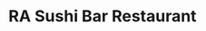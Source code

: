 ---
layout: place
title: "RA Sushi Bar Restaurant"
permalink: /new-york/new-york/ra-sushi-bar-restaurant.html
stateAbbr: NY
stateName: New York
cityName: New York
seo:
  name: "RA Sushi Bar Restaurant"
  type: Restaurant
  links: https://rasushi.com/locations/times-square-ny/
description: "Snazzy Japanese fusion chain known for its inventive sushi, cocktails & happy-hour deals at the bar. RA Sushi Bar Restaurant serves delicious sushi in New York, New York. Try fresh Japanese dishes for a great dining experience. Available for takeout, delivery, lunch, and dinner."
place_id: ChIJV0lhkFRYwokRnOYz2uD9LN4
photos:
  - name: >-
      places/ChIJV0lhkFRYwokRnOYz2uD9LN4/photos/AeeoHcIdbQvNpzCPSXUvM25SVpQbPyUzd9BGB5Fks2m7DW5Nfobbo4QnoV-kUl-emPUzxTgs3JmG6Jz5QB0cEf-taCjqcTXfIk63dw_FVfq1l5lVH32sbxRPQcBOGoPF2e6Ki33AIQgeqrL2okkXJWELLJ9EvHvkx5YZEsQysxAkWYElYqPjlANZ_ll-2O1vKQHVp3px-9XalbGZhGm8RqQ4DjO41Mm9Ni2WUe4s404H66dfsD1QaHlQO24_2NxfGMpmAJgAf3lG2flCmGEeqtzXllrnKuIfWQp6AyOONuz_AZqPng
    widthPx: 1080
    heightPx: 1080
    authorAttributions:
      - displayName: RA Sushi Bar Restaurant
        uri: https://maps.google.com/maps/contrib/113813002575505259529
        photoUri: >-
          https://lh3.googleusercontent.com/a-/ALV-UjVZaZbfnouwE09BBCeLQt0JN_1RuHtOkQoeK80dvh8IqLv1Knu2=s100-p-k-no-mo
    flagContentUri: >-
      https://www.google.com/local/imagery/report/?cb_client=maps_api_places.places_api&image_key=!1e10!2sAF1QipMhLYgBr_dZzAoFx3n7TSbuHfqTE5xBGpgvg2sL&hl=en-US
    googleMapsUri: >-
      https://www.google.com/maps/place//data=!3m4!1e2!3m2!1sAF1QipMhLYgBr_dZzAoFx3n7TSbuHfqTE5xBGpgvg2sL!2e10!4m2!3m1!1s0x89c2585490614957:0xde2cfde0da33e69c
  - name: >-
      places/ChIJV0lhkFRYwokRnOYz2uD9LN4/photos/AeeoHcJrkmP1TcUvqHd2ETMD1Dkd55n9wfrsuD8erR2k2aIXvuOrexVQJh34Us5p7UsZE7Kl65Xwy6tDid4NQH_CKrNK7_H4FKDvmUiOGwqkIr7NYeGhGapWt0pi2LSKCBnAWfvNWv8g3_f7N-VZaUfCxQEV8LFiQYyIQV-zz1UfGAr0t5ntXSAPUZFECNA2VF4dRlaQ7Rnbr60TouR1kjuaDuLVcS5UuCp7Ijtjo6oxfO0FAjkw83GzUAYL6knE0pIsPAPy4ICoImRRICl2-nqPGgYhmZaCIvxWNZvCoGrt50WRBg
    widthPx: 2200
    heightPx: 1467
    authorAttributions:
      - displayName: RA Sushi Bar Restaurant
        uri: https://maps.google.com/maps/contrib/113813002575505259529
        photoUri: >-
          https://lh3.googleusercontent.com/a-/ALV-UjVZaZbfnouwE09BBCeLQt0JN_1RuHtOkQoeK80dvh8IqLv1Knu2=s100-p-k-no-mo
    flagContentUri: >-
      https://www.google.com/local/imagery/report/?cb_client=maps_api_places.places_api&image_key=!1e10!2sAF1QipM8JBURZSfgcR5LA27lA-rFFgd2eAzCjzk6IzQO&hl=en-US
    googleMapsUri: >-
      https://www.google.com/maps/place//data=!3m4!1e2!3m2!1sAF1QipM8JBURZSfgcR5LA27lA-rFFgd2eAzCjzk6IzQO!2e10!4m2!3m1!1s0x89c2585490614957:0xde2cfde0da33e69c
  - name: >-
      places/ChIJV0lhkFRYwokRnOYz2uD9LN4/photos/AeeoHcIDw10ypkPAxT8u-0Bf_f6S5eRjrBySWzCvKXLwUxb2ZEndTifhHIQnR2wW9Dv4YpQGmUhptyIuIFxzw2wO6NrekM10-Bz2OwJv-HxxPlzEN_R15tF4F24x5s4RMkQXyj29rLNIfjs90w4BNfQ6pmNit9Mkc82SMd5GqqqQ2nnejJ5UJpvPLU9JbRXGVKCJt-rhkA2sROEz0Sm6rhWbEnCrBp5xXAWeUg6Dfal454Lu8ehPj15TWwjW46ZZMJCkKeD0oqQpFNR7QaWBKXRyJ9lpzhgh8lnPvk0VtwII0GX62VqEwZJdotkAELNIS7hNO-yC13lC_BWQdz8VSQeySbNQtpuXT2S-qmS-k80NIdxXfYl1SK2FOo7Y578SkSpJAfysSkTNtX3vakwHv3b2w7GCQGvJzCMsnlJyQTU
    widthPx: 4032
    heightPx: 3024
    authorAttributions:
      - displayName: Catherine Brisland
        uri: https://maps.google.com/maps/contrib/101409366708154520283
        photoUri: >-
          https://lh3.googleusercontent.com/a-/ALV-UjWP-dU2R2J8mNXQX5RbAD6SdpmSM_Pb68UoZxRgLvfVw1845fqD=s100-p-k-no-mo
    flagContentUri: >-
      https://www.google.com/local/imagery/report/?cb_client=maps_api_places.places_api&image_key=!1e10!2sCIHM0ogKEICAgMCw4K93&hl=en-US
    googleMapsUri: >-
      https://www.google.com/maps/place//data=!3m4!1e2!3m2!1sCIHM0ogKEICAgMCw4K93!2e10!4m2!3m1!1s0x89c2585490614957:0xde2cfde0da33e69c
  - name: >-
      places/ChIJV0lhkFRYwokRnOYz2uD9LN4/photos/AeeoHcLkM0W3Ehh9pRMtAtqLcrs8z4sfpwPSERqKYx0IrA1GUj9XQZZr9VMpFDfqcA-9NtdSgtvvbrRBcUlYsjM1rlHYtYLwHIAEyqhzYvpqjXv5M7CCLOLpLEFAPFKK7T985elSJVaQBjSLGmveni-UkouwQLy2q1oqyS3Bhoe_ZaH9JXwdM3bfQr6GfZh7Daq6RdlTdgIpkGWkhLHXHahkw49obXOdssV8b0FYxB05O15NDw3W3pMQVG4oMX9ZucgDd5ERfNHKbvPwTE9lAN2_oCxxJ5hW9BHc60VwSZy3P2b3W1B_EibCfob_QmHa7SCqjXL2px8h3Hj7pgtbVqVDCcxIEszmldA7ERR_ERs64ByFjJEdW4Tr5iOPwTLr_UtC7w_IAAu3sPkOh-b7alfZWiDwDHKlVNAqKOggTP8rdA6A8J0
    widthPx: 3024
    heightPx: 4032
    authorAttributions:
      - displayName: BoLaCo10
        uri: https://maps.google.com/maps/contrib/107535184498073878254
        photoUri: >-
          https://lh3.googleusercontent.com/a/ACg8ocKropzi-KVGXRFIn4V5cx-_dEtOuAvGzSmoO8FA-0rVCa_xcz4=s100-p-k-no-mo
    flagContentUri: >-
      https://www.google.com/local/imagery/report/?cb_client=maps_api_places.places_api&image_key=!1e10!2sCIHM0ogKEICAgMDQ1f_ftAE&hl=en-US
    googleMapsUri: >-
      https://www.google.com/maps/place//data=!3m4!1e2!3m2!1sCIHM0ogKEICAgMDQ1f_ftAE!2e10!4m2!3m1!1s0x89c2585490614957:0xde2cfde0da33e69c
  - name: >-
      places/ChIJV0lhkFRYwokRnOYz2uD9LN4/photos/AeeoHcJYiyqm4MApp_tgxM-5HlIEs6VL-OSSNQwHvSCRyWpH2NQz-3bjtFizTHBb0Xz0o8RqcKmBjeCiS6Gmxu9VcTf-qyE-s3Br8LDOXxTAConsgvgc-gALHSU7Z-rwUd8woZZcO-QJHhcfb1_A1RRkKEi2HKVLfekWtl0exNRwxO5tykzSmqjkNGPHUcADUF8cXbmyJ9s_2TVT-YutqrU3E7nwImATZVxdWb5YYt2ZKgWge-JZZQgcft8qGQ2GZXSgMbfNopRWzc2dbV8P6cWqvs5JDoYIoim2Y1rIA5pK7sazKutgrOCzfe1MUbHErL7VsRXcvwTWMyngzoKrBTxCFTSzcvA00Eirec17zLEoGjqdhswTxLiDFSo7twpE8SCQKq8joakRV3zx28_FjPV3lO_2WXBTwKr0b3Oo3oWG8tENXIA
    widthPx: 3600
    heightPx: 4800
    authorAttributions:
      - displayName: Kimberly Dixon
        uri: https://maps.google.com/maps/contrib/100334783248426749723
        photoUri: >-
          https://lh3.googleusercontent.com/a/ACg8ocKxz2U7q9YNaLC9KLqHM_6yae6T9zV9GT-nGHvZVS4n1WJCTg=s100-p-k-no-mo
    flagContentUri: >-
      https://www.google.com/local/imagery/report/?cb_client=maps_api_places.places_api&image_key=!1e10!2sCIHM0ogKEICAgMDwh_WArwE&hl=en-US
    googleMapsUri: >-
      https://www.google.com/maps/place//data=!3m4!1e2!3m2!1sCIHM0ogKEICAgMDwh_WArwE!2e10!4m2!3m1!1s0x89c2585490614957:0xde2cfde0da33e69c
  - name: >-
      places/ChIJV0lhkFRYwokRnOYz2uD9LN4/photos/AeeoHcKutbC8kKZGCBQgi5HGI58BWXOk2cdwkjA6PPjwuWhNpwuTCjBNlz2GDfMf33mlJ1983xk-Cwb5akTuMDVso6s13d52D1Fe3BSJ7aHchmfoYx_4QRW9ruHj_FZd2QGNmQTXIrN5cbHYpAIBPRwn15ncWZ41OadtFhly1Px166tSbRTeyPIuK-oAUYscH8ykm3oewstpdwT4v4gBQfewE7qLqJNDsFhCC6bBJh6Az-n-8p-4AeCfPhoLRv-NdsQu9ol-4zJyTWyCDXHfz4o4FRILZY-xn6QEAezWTC8t3GVGL9aa_UcURlaX-kKnOmnRdl1YKb9qD6bKOXxJlfz9F1B47Xf8wODBUPuIIdkW_8nnsncK8RwKFZ1YkNWMiGS4OE_M_d13c7qkkj8IsjbQGlwYiNTleM-FyKbwQMWg57DIW9ne
    widthPx: 3024
    heightPx: 4032
    authorAttributions:
      - displayName: Catherine Brisland
        uri: https://maps.google.com/maps/contrib/101409366708154520283
        photoUri: >-
          https://lh3.googleusercontent.com/a-/ALV-UjWP-dU2R2J8mNXQX5RbAD6SdpmSM_Pb68UoZxRgLvfVw1845fqD=s100-p-k-no-mo
    flagContentUri: >-
      https://www.google.com/local/imagery/report/?cb_client=maps_api_places.places_api&image_key=!1e10!2sCIHM0ogKEICAgMCw4K_3gAE&hl=en-US
    googleMapsUri: >-
      https://www.google.com/maps/place//data=!3m4!1e2!3m2!1sCIHM0ogKEICAgMCw4K_3gAE!2e10!4m2!3m1!1s0x89c2585490614957:0xde2cfde0da33e69c
  - name: >-
      places/ChIJV0lhkFRYwokRnOYz2uD9LN4/photos/AeeoHcJwVrYioGaT--xnFz11QLmvjUvSisoasqhQFDrRZMNMewIpZzThK2f1BxiKAmClBdFXl1c0MJXYxXjofFvQDFlt7KUiapfbp4ctfT-IJGYyU9S6bqVXmuJq0QQleAhX8XsNiV1Uzr-sWfhUR_6fa0MxXgtMoMnhlZiVh-zWyi6v00oTwRZRl2RjE19m6LpVLi5zcAXoBITzRkQriN7EOmyYPcfc9ZzUGjnZ3iNGloRvs_UhGbYCCoIILJ2cuReDUI5i-WOady6SuIxBxGHgEL6c__shUdHOd57-eCCMpvGC2zrHEyTqa28YD4zqnk852DQgjI6azC-Djjio_5YI8cUWihDGKCmJhhdYjMqOMFRrbCP_Jac2f1ZASwKKjvuUn4tALvVXjQadsEI4YHktwf3hgkhHc-n3Yic9qUgWcJqmB3Wq
    widthPx: 4000
    heightPx: 3000
    authorAttributions:
      - displayName: Ralph Demilio
        uri: https://maps.google.com/maps/contrib/117853593438297442484
        photoUri: >-
          https://lh3.googleusercontent.com/a-/ALV-UjWPOcCGSOj5SK6VQXsQmgBQb0bP9SoRwZIYWi4PqRy9_k7Lj1I=s100-p-k-no-mo
    flagContentUri: >-
      https://www.google.com/local/imagery/report/?cb_client=maps_api_places.places_api&image_key=!1e10!2sCIHM0ogKEICAgICl0M2r7QE&hl=en-US
    googleMapsUri: >-
      https://www.google.com/maps/place//data=!3m4!1e2!3m2!1sCIHM0ogKEICAgICl0M2r7QE!2e10!4m2!3m1!1s0x89c2585490614957:0xde2cfde0da33e69c
  - name: >-
      places/ChIJV0lhkFRYwokRnOYz2uD9LN4/photos/AeeoHcJE3q54fdF55sK_jFRbwmlp7o2av1AcNFRC6jMBbmQS8d0Wk8Dgz-pWvJuqcZGMVW7UeEi0P3KrdCsDiqOVeLbY_bxrJo-haLLyRnX6j_mfiOmkvcSsBygsDp6U8KBu6c2nbfARpaWFKKCy6u7Tq4Fe2YBLbTa4vT6h1ECf_6k3giVYGRmMVN2Wa35zPQ4Ok35gbkrqiR3AblsIZyR2ETbLjH--x2yvtJmolhmK7VU0FVWm-rvYwW_ws2CxZLhiN0XlkbN2WAeTqQceEb4zqP3Kn61KpZgDKh1az_0ENzE4FWNszMflhipjfXx4TUwCzpsCJVxZqhJhYcTPiKjR-GAbYzmDMM2SieJefeuwFA6JLrLqnbdFqMx7tUzmJvf8_3VITd-W3_8QESKPpKGIyYxgpby1h2ZXq7VB9csog_k
    widthPx: 3264
    heightPx: 2448
    authorAttributions:
      - displayName: Suzanne C
        uri: https://maps.google.com/maps/contrib/101652529009634835978
        photoUri: >-
          https://lh3.googleusercontent.com/a-/ALV-UjUZB4a1Ic9yWWH5Xn169g6MTW6et-FK2R4tSj1Okp6JBKquax00=s100-p-k-no-mo
    flagContentUri: >-
      https://www.google.com/local/imagery/report/?cb_client=maps_api_places.places_api&image_key=!1e10!2sCIHM0ogKEICAgIDz5YCoFQ&hl=en-US
    googleMapsUri: >-
      https://www.google.com/maps/place//data=!3m4!1e2!3m2!1sCIHM0ogKEICAgIDz5YCoFQ!2e10!4m2!3m1!1s0x89c2585490614957:0xde2cfde0da33e69c
  - name: >-
      places/ChIJV0lhkFRYwokRnOYz2uD9LN4/photos/AeeoHcKcVJ46ELxrdZXHu_A1DwM9lTqU3iYzukF2WpKOEEt7KijZ5EF_aVfS9w75zImS8dW-33IMTcgFJOBMCaqrXLpS-o3SDrjtgrYU9q_TQ5szFq4Ff9SQMJrKDN4JOS0eNzs_xNDasU5eOfayJPDTJEPY740zpbbKcNwHDZZ5MdPU0NcjTuKWnmkxCdkMkCVCRdSbUVZFO88Qr0VIajEBAQAjSVFgLpiMuJxlHWF6I12M1EVBdGG3C9YxM4m3jO6Wzln0jhBXbe76KkxE67LOf2pHrFvN4xeMA0wiyWj83Lr88MuCpn1VGL7y2IvPX2xPyyxqCHuT43BiqoO-BWGccjZoeVUS-0H6BNRI8k97JRiVzB3aoPFwGmkxnqGhQqCJyOOo9jH_Bffzo1XaG1q14aKGE4vSzo4aDvz-ECRbPTTZAio_
    widthPx: 1868
    heightPx: 1033
    authorAttributions:
      - displayName: Botanahs
        uri: https://maps.google.com/maps/contrib/103801692014624808897
        photoUri: >-
          https://lh3.googleusercontent.com/a-/ALV-UjUTN94WNKGM80sznFiXfQSFibYgUvNj6VSkegl38j1ltxFHmC8YMw=s100-p-k-no-mo
    flagContentUri: >-
      https://www.google.com/local/imagery/report/?cb_client=maps_api_places.places_api&image_key=!1e10!2sCIHM0ogKEICAgMCgvaSXywE&hl=en-US
    googleMapsUri: >-
      https://www.google.com/maps/place//data=!3m4!1e2!3m2!1sCIHM0ogKEICAgMCgvaSXywE!2e10!4m2!3m1!1s0x89c2585490614957:0xde2cfde0da33e69c
  - name: >-
      places/ChIJV0lhkFRYwokRnOYz2uD9LN4/photos/AeeoHcKE8kk_liyd43hdt68ofN63USvZ9zXz6ZWcLaAnwiGglJoRwn7rtpeoAeRwu6VTf9i1XpYzUcA5OJvJdAlmpuD5ZYYGbjl4pnB5VKWFnKYFDFlSLZJ195YIGVYkyRduAOBP83RsRpafk4Hoondd80VvYyJ-4aCNm14i1zYeTlNsITOF6XwgWNdV7N-mvmx8NEnepzzxkeqleVVE52aD84v6_E-lHhBhQkGYT98eteCY3z5XXaGukfzVgcgA1V01TDG_VUjyKQmvweTcJy7KkB9OSaMXDa11PwFgCRwfODs0A2A0BFJB6Db3N_33L6d4o0cuHBq92572XfxLqanYoWsTUXSIB3V_eqeN9ABa0G-uOd9L8gLlwA6mMoASDapgbOcq1B1wWlkBpLg7yc_Qhssf0jBxPIDCIvVdIeRbjeG4rw
    widthPx: 2553
    heightPx: 2223
    authorAttributions:
      - displayName: Arie Arie
        uri: https://maps.google.com/maps/contrib/107015888877944336321
        photoUri: >-
          https://lh3.googleusercontent.com/a-/ALV-UjUDl6t9zpJu1S5N9LaGLjVmRtMrUnUkr3vWLIXut6_HC947Oc3emA=s100-p-k-no-mo
    flagContentUri: >-
      https://www.google.com/local/imagery/report/?cb_client=maps_api_places.places_api&image_key=!1e10!2sCIHM0ogKEICAgICHkNPfXA&hl=en-US
    googleMapsUri: >-
      https://www.google.com/maps/place//data=!3m4!1e2!3m2!1sCIHM0ogKEICAgICHkNPfXA!2e10!4m2!3m1!1s0x89c2585490614957:0xde2cfde0da33e69c
address: 229 W 43rd St Unit 221, New York, NY 10036, USA
street: 229 W 43rd St Unit 221
city: New York
state: NY
zip: '10036'
country: USA
neighborhood: null
latitude: '40.757251'
longitude: '-73.987454'
accessibility_options:
  wheelchairAccessibleParking: false
  wheelchairAccessibleEntrance: true
  wheelchairAccessibleRestroom: true
  wheelchairAccessibleSeating: true
business_status: OPERATIONAL
name: RA Sushi Bar Restaurant
google_maps_links:
  directionsUri: >-
    https://www.google.com/maps/dir//''/data=!4m7!4m6!1m1!4e2!1m2!1m1!1s0x89c2585490614957:0xde2cfde0da33e69c!3e0
  placeUri: https://maps.google.com/?cid=16009449917570606748
  writeAReviewUri: >-
    https://www.google.com/maps/place//data=!4m3!3m2!1s0x89c2585490614957:0xde2cfde0da33e69c!12e1
  reviewsUri: >-
    https://www.google.com/maps/place//data=!4m4!3m3!1s0x89c2585490614957:0xde2cfde0da33e69c!9m1!1b1
  photosUri: >-
    https://www.google.com/maps/place//data=!4m3!3m2!1s0x89c2585490614957:0xde2cfde0da33e69c!10e5
primary_type: Japanese Restaurant
opening_hours:
  regular: null
  current: null
secondary_opening_hours:
  regular:
    weekdayDescriptions: null
    type: null
  current:
    weekdayDescriptions: null
    type: null
phone: (212) 398-9810
price_level: PRICE_LEVEL_MODERATE
price_range: $30 &ndash; $50
rating: '4.3'
rating_count: 0
website: https://rasushi.com/locations/times-square-ny/
reviews:
  - name: >-
      places/ChIJV0lhkFRYwokRnOYz2uD9LN4/reviews/ChdDSUhNMG9nS0VJQ0FnTUN3OTRPLTlRRRAB
    relativePublishTimeDescription: 3 weeks ago
    rating: 5
    text:
      text: >-
        Visiting NYC with my son and bestie. We decided to grab sushi and went
        to RA as it was close to our hotel in Times Square. The food was
        delicious. The drinks were crafty and tasty. Our server, Nicole, was so
        sweet and helpful. She helped my vegetarian friend find safe choices on
        the menu, and was perfectly attentive. Somehow, she always knew when we
        needed something and appeared like a magic fairy. It was such a good
        experience that we will likely return before our trip is over.
      languageCode: en
    originalText:
      text: >-
        Visiting NYC with my son and bestie. We decided to grab sushi and went
        to RA as it was close to our hotel in Times Square. The food was
        delicious. The drinks were crafty and tasty. Our server, Nicole, was so
        sweet and helpful. She helped my vegetarian friend find safe choices on
        the menu, and was perfectly attentive. Somehow, she always knew when we
        needed something and appeared like a magic fairy. It was such a good
        experience that we will likely return before our trip is over.
      languageCode: en
    authorAttribution:
      displayName: Melanie S
      uri: https://www.google.com/maps/contrib/116078653484880411761/reviews
      photoUri: >-
        https://lh3.googleusercontent.com/a/ACg8ocK77o9uYJ-uZTxpn8H65HBaJvrjY1CPfsb8dseVlrlmv4_iTQ=s128-c0x00000000-cc-rp-mo-ba2
    publishTime: '2025-03-22T00:09:40.565881Z'
    flagContentUri: >-
      https://www.google.com/local/review/rap/report?postId=ChdDSUhNMG9nS0VJQ0FnTUN3OTRPLTlRRRAB&d=17924085&t=1
    googleMapsUri: >-
      https://www.google.com/maps/reviews/data=!4m6!14m5!1m4!2m3!1sChdDSUhNMG9nS0VJQ0FnTUN3OTRPLTlRRRAB!2m1!1s0x89c2585490614957:0xde2cfde0da33e69c
  - name: >-
      places/ChIJV0lhkFRYwokRnOYz2uD9LN4/reviews/ChdDSUhNMG9nS0VJQ0FnTUNJLTdfQTRBRRAB
    relativePublishTimeDescription: a week ago
    rating: 5
    text:
      text: >-
        This place is the place to be if you want delicious food, great mood,
        and fast service. The manager is such a friendly person, he goes around
        to make sure everything is running smoothly. This place has an eye for
        detail as the decoration makes you feel away from the city. Especially
        the DJ playing music to get you in the feels. All negative feelings fade
        away when eating from the food. I speak from experience, you’ll never
        forget coming to this place. Food is AMAZING!!!! 💜
      languageCode: en
    originalText:
      text: >-
        This place is the place to be if you want delicious food, great mood,
        and fast service. The manager is such a friendly person, he goes around
        to make sure everything is running smoothly. This place has an eye for
        detail as the decoration makes you feel away from the city. Especially
        the DJ playing music to get you in the feels. All negative feelings fade
        away when eating from the food. I speak from experience, you’ll never
        forget coming to this place. Food is AMAZING!!!! 💜
      languageCode: en
    authorAttribution:
      displayName: Anadelia Esteban
      uri: https://www.google.com/maps/contrib/111154640216985758508/reviews
      photoUri: >-
        https://lh3.googleusercontent.com/a-/ALV-UjX8MLLPFSQkuW4a-Xkp6sKhJbdqCH3gkz-a3XCh_297kpS0wIQR=s128-c0x00000000-cc-rp-mo
    publishTime: '2025-04-05T01:56:21.998627Z'
    flagContentUri: >-
      https://www.google.com/local/review/rap/report?postId=ChdDSUhNMG9nS0VJQ0FnTUNJLTdfQTRBRRAB&d=17924085&t=1
    googleMapsUri: >-
      https://www.google.com/maps/reviews/data=!4m6!14m5!1m4!2m3!1sChdDSUhNMG9nS0VJQ0FnTUNJLTdfQTRBRRAB!2m1!1s0x89c2585490614957:0xde2cfde0da33e69c
  - name: >-
      places/ChIJV0lhkFRYwokRnOYz2uD9LN4/reviews/ChZDSUhNMG9nS0VJQ0FnTUR3aF9XQUR3EAE
    relativePublishTimeDescription: 2 weeks ago
    rating: 5
    text:
      text: >-
        I had an amazing experience at Ra Sushi. The food was so amazing and the
        service was top tier. We had an amazing server that made sure that we
        were taken care of and the manager was super personable and a joy to
        speak with. 10/10 would recommend you try out Ra Sushi. The vibe,
        atmosphere, and service was outstanding.
      languageCode: en
    originalText:
      text: >-
        I had an amazing experience at Ra Sushi. The food was so amazing and the
        service was top tier. We had an amazing server that made sure that we
        were taken care of and the manager was super personable and a joy to
        speak with. 10/10 would recommend you try out Ra Sushi. The vibe,
        atmosphere, and service was outstanding.
      languageCode: en
    authorAttribution:
      displayName: Kimberly Dixon
      uri: https://www.google.com/maps/contrib/100334783248426749723/reviews
      photoUri: >-
        https://lh3.googleusercontent.com/a/ACg8ocKxz2U7q9YNaLC9KLqHM_6yae6T9zV9GT-nGHvZVS4n1WJCTg=s128-c0x00000000-cc-rp-mo
    publishTime: '2025-03-28T16:07:03.466075Z'
    flagContentUri: >-
      https://www.google.com/local/review/rap/report?postId=ChZDSUhNMG9nS0VJQ0FnTUR3aF9XQUR3EAE&d=17924085&t=1
    googleMapsUri: >-
      https://www.google.com/maps/reviews/data=!4m6!14m5!1m4!2m3!1sChZDSUhNMG9nS0VJQ0FnTUR3aF9XQUR3EAE!2m1!1s0x89c2585490614957:0xde2cfde0da33e69c
  - name: >-
      places/ChIJV0lhkFRYwokRnOYz2uD9LN4/reviews/ChZDSUhNMG9nS0VJQ0FnTURBbmUzd0hREAE
    relativePublishTimeDescription: 2 months ago
    rating: 5
    text:
      text: >-
        The BEST happy hour on Times Square! The fish is always fresh. The
        presentation never disappoints. What makes me want to come again is the
        staff’s personality. The restaurant is beautiful. The attention to
        detail is something I notice and the reason why I keep coming back.
        Loved the D.J. on Friday night! The happy hour menu is insane!! I love
        sushi and this is my new favorite spot :-)
      languageCode: en
    originalText:
      text: >-
        The BEST happy hour on Times Square! The fish is always fresh. The
        presentation never disappoints. What makes me want to come again is the
        staff’s personality. The restaurant is beautiful. The attention to
        detail is something I notice and the reason why I keep coming back.
        Loved the D.J. on Friday night! The happy hour menu is insane!! I love
        sushi and this is my new favorite spot :-)
      languageCode: en
    authorAttribution:
      displayName: Dale Phomas
      uri: https://www.google.com/maps/contrib/100673072700613291796/reviews
      photoUri: >-
        https://lh3.googleusercontent.com/a-/ALV-UjV2i5l462HptkRmJa8q5QkA1GMJvjkjf4uyMpCyj7XShA2hi4QT=s128-c0x00000000-cc-rp-mo-ba2
    publishTime: '2025-02-11T08:21:36.171299Z'
    flagContentUri: >-
      https://www.google.com/local/review/rap/report?postId=ChZDSUhNMG9nS0VJQ0FnTURBbmUzd0hREAE&d=17924085&t=1
    googleMapsUri: >-
      https://www.google.com/maps/reviews/data=!4m6!14m5!1m4!2m3!1sChZDSUhNMG9nS0VJQ0FnTURBbmUzd0hREAE!2m1!1s0x89c2585490614957:0xde2cfde0da33e69c
  - name: >-
      places/ChIJV0lhkFRYwokRnOYz2uD9LN4/reviews/ChZDSUhNMG9nS0VJQ0FnTURBd0wtcVVnEAE
    relativePublishTimeDescription: 2 months ago
    rating: 5
    text:
      text: >-
        If you love sushi, this is definitely the place for you! We arrived
        close to closing time, and the staff was kind enough to let us sit down
        and enjoy our meal. Everyone was super friendly, and the atmosphere,
        along with the music, made for a really chill and enjoyable dining
        experience.


        We ordered the California roll and shrimp tempura roll, both of which
        were fresh and delicious. For dessert, we had the trio
        mochi—unfortunately, there’s no picture because I couldn’t wait and dove
        right in! It was just too good to stop for a photo.


        Highly recommend this spot for great sushi and a relaxing vibe!
      languageCode: en
    originalText:
      text: >-
        If you love sushi, this is definitely the place for you! We arrived
        close to closing time, and the staff was kind enough to let us sit down
        and enjoy our meal. Everyone was super friendly, and the atmosphere,
        along with the music, made for a really chill and enjoyable dining
        experience.


        We ordered the California roll and shrimp tempura roll, both of which
        were fresh and delicious. For dessert, we had the trio
        mochi—unfortunately, there’s no picture because I couldn’t wait and dove
        right in! It was just too good to stop for a photo.


        Highly recommend this spot for great sushi and a relaxing vibe!
      languageCode: en
    authorAttribution:
      displayName: eliana salierno
      uri: https://www.google.com/maps/contrib/116733141919721507777/reviews
      photoUri: >-
        https://lh3.googleusercontent.com/a/ACg8ocIQ4f-vSc-lwrx7Za5HiI8QemR1Q1Bgvv8mgfCd1S74RsD1LA=s128-c0x00000000-cc-rp-mo
    publishTime: '2025-02-06T03:14:46.396709Z'
    flagContentUri: >-
      https://www.google.com/local/review/rap/report?postId=ChZDSUhNMG9nS0VJQ0FnTURBd0wtcVVnEAE&d=17924085&t=1
    googleMapsUri: >-
      https://www.google.com/maps/reviews/data=!4m6!14m5!1m4!2m3!1sChZDSUhNMG9nS0VJQ0FnTURBd0wtcVVnEAE!2m1!1s0x89c2585490614957:0xde2cfde0da33e69c
parking_options:
  paidStreetParking: true
  valetParking: false
payment_options:
  acceptsCreditCards: true
  acceptsDebitCards: true
  acceptsCashOnly: false
  acceptsNfc: false
allow_dogs: null
curbside_pickup: true
delivery: true
dine_in: true
good_for_children: false
good_for_groups: true
good_for_sports: false
live_music: false
menu_for_children: false
outdoor_seating: null
reservable: true
restroom: true
serves_beer: true
serves_breakfast: false
serves_brunch: null
serves_cocktails: true
serves_coffee: true
serves_dinner: true
serves_dessert: true
serves_lunch: true
serves_vegetarian_food: true
serves_wine: true
takeout: true
update_category: essentials
summary: >-
  Snazzy Japanese fusion chain known for its inventive sushi, cocktails &
  happy-hour deals at the bar.

---